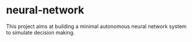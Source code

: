 neural-network
==============

This project aims at building a minimal autonomous neural network system to simulate decision making. 
